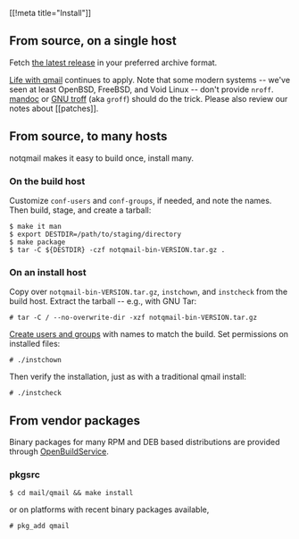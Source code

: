 [[!meta title="Install"]]

## From source, on a single host

Fetch [the latest release](https://github.com/notqmail/notqmail/releases) in your preferred archive format.

[Life with qmail](http://www.lifewithqmail.org/lwq.html#installation) continues to apply.
Note that some modern systems -- we've seen at least OpenBSD, FreeBSD, and Void Linux -- don't provide `nroff`.
[mandoc](https://mandoc.bsd.lv)
or
[GNU troff](https://www.gnu.org/software/groff/)
(aka `groff`) should do the trick.
Please also review our notes about [[patches]].

## From source, to many hosts

notqmail makes it easy to build once, install many.

### On the build host

Customize `conf-users` and `conf-groups`, if needed, and note the names. Then build, stage, and create a tarball:

    $ make it man
    $ export DESTDIR=/path/to/staging/directory
    $ make package
    $ tar -C ${DESTDIR} -czf notqmail-bin-VERSION.tar.gz .

### On an install host

Copy over `notqmail-bin-VERSION.tar.gz`, `instchown`, and `instcheck` from the build host. Extract the tarball -- e.g., with GNU Tar:

    # tar -C / --no-overwrite-dir -xzf notqmail-bin-VERSION.tar.gz

[Create users and groups](https://github.com/notqmail/notqmail/blob/main/INSTALL.ids.md) with names to match the build. Set permissions on installed files:

    # ./instchown

Then verify the installation, just as with a traditional qmail install:

    # ./instcheck

## From vendor packages

Binary packages for many RPM and DEB based distributions are provided through [OpenBuildService](https://software.opensuse.org//download.html?project=home%3Anotqmail&package=notqmail).

### pkgsrc

    $ cd mail/qmail && make install

or on platforms with recent binary packages available,

    # pkg_add qmail

